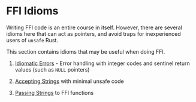 # FFI Idioms

Writing FFI code is an entire course in itself.
However, there are several idioms here that can act as pointers, and avoid traps for inexperienced users of `unsafe` Rust.

This section contains idioms that may be useful when doing FFI.

1. [Idiomatic Errors](./ffi-errors.md) - Error handling with integer codes and sentinel return values (such as `NULL` pointers)

2. [Accepting Strings](./ffi-accepting-strings.md) with minimal unsafe code

3. [Passing Strings](./ffi-passing-strings.md) to FFI functions
